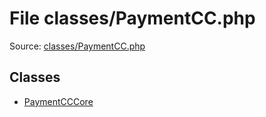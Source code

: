 File classes/PaymentCC.php
=========

Source: [classes/PaymentCC.php](https://github.com/PrestaShop/PrestaShop/blob/1.6.1.0/classes/PaymentCC.php)


Classes
-------

* [PaymentCCCore](class.PaymentCCCore.md)

